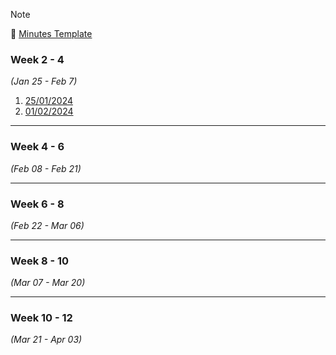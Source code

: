 > [!NOTE]
> 📝 [Minutes Template](https://docs.google.com/document/d/1W_3oil2Du0HomJsupaEmpKvIMtlzY8jEE85D4JCZwxU/edit?usp=share_link)<br/>

### Week 2 - 4

<span>_(Jan 25 - Feb 7)_<span>

1. [25/01/2024](https://github.com/mawsters/docs/blob/main/Deliverables/Lab%201/Meeting-Minutes-1.pdf)
2. [01/02/2024](https://github.com/mawsters/docs/blob/main/Deliverables/Lab%201/Meeting-Minutes-1.1.pdf)

---

### Week 4 - 6

<span>_(Feb 08 - Feb 21)_<span>

---

### Week 6 - 8

<span>_(Feb 22 - Mar 06)_<span>

---

### Week 8 - 10

<span>_(Mar 07 - Mar 20)_<span>

---

### Week 10 - 12

<span>_(Mar 21 - Apr 03)_<span>
